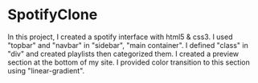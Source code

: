 # SpotifyClone
In this project, I created a spotify interface with html5 & css3.
I used "topbar" and "navbar" in "sidebar", "main container".
I defined "class" in "div" and created playlists then categorized them.
I created a preview section at the bottom of my site. I provided color transition to this section using "linear-gradient".
